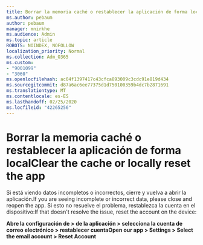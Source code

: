 ```yaml
---
title: Borrar la memoria caché o restablecer la aplicación de forma local
ms.author: pebaum
author: pebaum
manager: mnirkhe
ms.audience: Admin
ms.topic: article
ROBOTS: NOINDEX, NOFOLLOW
localization_priority: Normal
ms.collection: Adm_O365
ms.custom:
- "9001099"
- "3060"
ms.openlocfilehash: ac04f1397417c43cfca893009c3cdc91e819d434
ms.sourcegitcommit: d87a6ac6ee77375d1d750100359b4dc7b2871691
ms.translationtype: MT
ms.contentlocale: es-ES
ms.lasthandoff: 02/25/2020
ms.locfileid: "42265256"
---
```

# <a name="clear-the-cache-or-locally-reset-the-app"></a><span data-ttu-id="b53f2-102">Borrar la memoria caché o restablecer la aplicación de forma local</span><span class="sxs-lookup"><span data-stu-id="b53f2-102">Clear the cache or locally reset the app</span></span>

<span data-ttu-id="b53f2-103">Si está viendo datos incompletos o incorrectos, cierre y vuelva a abrir la aplicación.</span><span class="sxs-lookup"><span data-stu-id="b53f2-103">If you are seeing incomplete or incorrect data, please close and reopen the app.</span></span>  <span data-ttu-id="b53f2-104">Si esto no resuelve el problema, restablezca la cuenta en el dispositivo:</span><span class="sxs-lookup"><span data-stu-id="b53f2-104">If that doesn't resolve the issue, reset the account on the device:</span></span> 

<span data-ttu-id="b53f2-105">**Abre la configuración de > de la aplicación > selecciona la cuenta de correo electrónico > restablecer cuenta**</span><span class="sxs-lookup"><span data-stu-id="b53f2-105">**Open our app > Settings > Select the email account > Reset Account**</span></span>